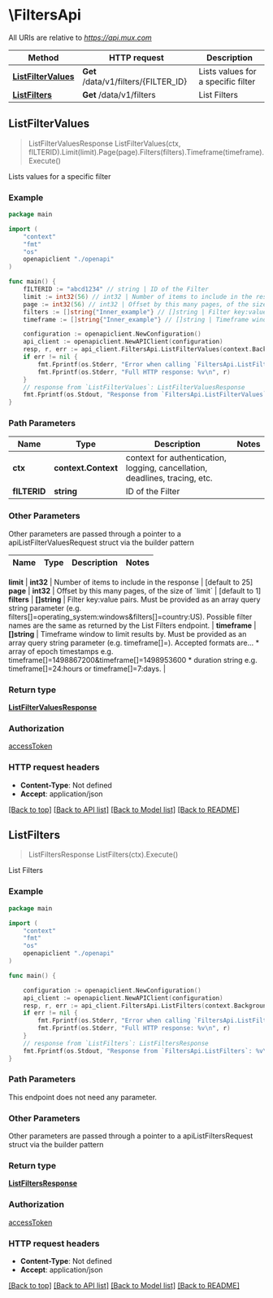 # \FiltersApi

All URIs are relative to *https://api.mux.com*

Method | HTTP request | Description
------------- | ------------- | -------------
[**ListFilterValues**](FiltersApi.md#ListFilterValues) | **Get** /data/v1/filters/{FILTER_ID} | Lists values for a specific filter
[**ListFilters**](FiltersApi.md#ListFilters) | **Get** /data/v1/filters | List Filters



## ListFilterValues

> ListFilterValuesResponse ListFilterValues(ctx, fILTERID).Limit(limit).Page(page).Filters(filters).Timeframe(timeframe).Execute()

Lists values for a specific filter



### Example

```go
package main

import (
    "context"
    "fmt"
    "os"
    openapiclient "./openapi"
)

func main() {
    fILTERID := "abcd1234" // string | ID of the Filter
    limit := int32(56) // int32 | Number of items to include in the response (optional) (default to 25)
    page := int32(56) // int32 | Offset by this many pages, of the size of `limit` (optional) (default to 1)
    filters := []string{"Inner_example"} // []string | Filter key:value pairs. Must be provided as an array query string parameter (e.g. filters[]=operating_system:windows&filters[]=country:US).  Possible filter names are the same as returned by the List Filters endpoint.  (optional)
    timeframe := []string{"Inner_example"} // []string | Timeframe window to limit results by. Must be provided as an array query string parameter (e.g. timeframe[]=). Accepted formats are...   * array of epoch timestamps e.g. timeframe[]=1498867200&timeframe[]=1498953600    * duration string e.g. timeframe[]=24:hours or timeframe[]=7:days.  (optional)

    configuration := openapiclient.NewConfiguration()
    api_client := openapiclient.NewAPIClient(configuration)
    resp, r, err := api_client.FiltersApi.ListFilterValues(context.Background(), fILTERID).Limit(limit).Page(page).Filters(filters).Timeframe(timeframe).Execute()
    if err != nil {
        fmt.Fprintf(os.Stderr, "Error when calling `FiltersApi.ListFilterValues``: %v\n", err)
        fmt.Fprintf(os.Stderr, "Full HTTP response: %v\n", r)
    }
    // response from `ListFilterValues`: ListFilterValuesResponse
    fmt.Fprintf(os.Stdout, "Response from `FiltersApi.ListFilterValues`: %v\n", resp)
}
```

### Path Parameters


Name | Type | Description  | Notes
------------- | ------------- | ------------- | -------------
**ctx** | **context.Context** | context for authentication, logging, cancellation, deadlines, tracing, etc.
**fILTERID** | **string** | ID of the Filter | 

### Other Parameters

Other parameters are passed through a pointer to a apiListFilterValuesRequest struct via the builder pattern


Name | Type | Description  | Notes
------------- | ------------- | ------------- | -------------

 **limit** | **int32** | Number of items to include in the response | [default to 25]
 **page** | **int32** | Offset by this many pages, of the size of &#x60;limit&#x60; | [default to 1]
 **filters** | **[]string** | Filter key:value pairs. Must be provided as an array query string parameter (e.g. filters[]&#x3D;operating_system:windows&amp;filters[]&#x3D;country:US).  Possible filter names are the same as returned by the List Filters endpoint.  | 
 **timeframe** | **[]string** | Timeframe window to limit results by. Must be provided as an array query string parameter (e.g. timeframe[]&#x3D;). Accepted formats are...   * array of epoch timestamps e.g. timeframe[]&#x3D;1498867200&amp;timeframe[]&#x3D;1498953600    * duration string e.g. timeframe[]&#x3D;24:hours or timeframe[]&#x3D;7:days.  | 

### Return type

[**ListFilterValuesResponse**](ListFilterValuesResponse.md)

### Authorization

[accessToken](../README.md#accessToken)

### HTTP request headers

- **Content-Type**: Not defined
- **Accept**: application/json

[[Back to top]](#) [[Back to API list]](../README.md#documentation-for-api-endpoints)
[[Back to Model list]](../README.md#documentation-for-models)
[[Back to README]](../README.md)


## ListFilters

> ListFiltersResponse ListFilters(ctx).Execute()

List Filters



### Example

```go
package main

import (
    "context"
    "fmt"
    "os"
    openapiclient "./openapi"
)

func main() {

    configuration := openapiclient.NewConfiguration()
    api_client := openapiclient.NewAPIClient(configuration)
    resp, r, err := api_client.FiltersApi.ListFilters(context.Background()).Execute()
    if err != nil {
        fmt.Fprintf(os.Stderr, "Error when calling `FiltersApi.ListFilters``: %v\n", err)
        fmt.Fprintf(os.Stderr, "Full HTTP response: %v\n", r)
    }
    // response from `ListFilters`: ListFiltersResponse
    fmt.Fprintf(os.Stdout, "Response from `FiltersApi.ListFilters`: %v\n", resp)
}
```

### Path Parameters

This endpoint does not need any parameter.

### Other Parameters

Other parameters are passed through a pointer to a apiListFiltersRequest struct via the builder pattern


### Return type

[**ListFiltersResponse**](ListFiltersResponse.md)

### Authorization

[accessToken](../README.md#accessToken)

### HTTP request headers

- **Content-Type**: Not defined
- **Accept**: application/json

[[Back to top]](#) [[Back to API list]](../README.md#documentation-for-api-endpoints)
[[Back to Model list]](../README.md#documentation-for-models)
[[Back to README]](../README.md)

